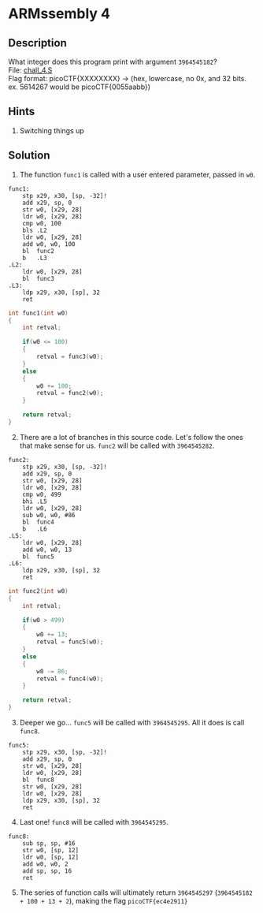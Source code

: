 # ARMssembly 4
## Description
What integer does this program print with argument `3964545182`?  
File: [chall_4.S](chall_4.S)  
Flag format: picoCTF{XXXXXXXX} -> (hex, lowercase, no 0x, and 32 bits. ex. 5614267 would be picoCTF{0055aabb})
## Hints
1. Switching things up
## Solution
1. The function `func1` is called with a user entered parameter, passed in `w0`.
```arm
func1:
	stp	x29, x30, [sp, -32]!
	add	x29, sp, 0
	str	w0, [x29, 28]
	ldr	w0, [x29, 28]
	cmp	w0, 100
	bls	.L2
	ldr	w0, [x29, 28]
	add	w0, w0, 100
	bl	func2
	b	.L3
.L2:
	ldr	w0, [x29, 28]
	bl	func3
.L3:
	ldp	x29, x30, [sp], 32
	ret
```
```c
int func1(int w0)
{
	int retval;

	if(w0 <= 100)
	{
		retval = func3(w0);
	}
	else
	{
		w0 += 100;
		retval = func2(w0);
	}

	return retval;
}
```
2. There are a lot of branches in this source code. Let's follow the ones that make sense for us. `func2` will be called with `3964545282`.
```arm
func2:
	stp	x29, x30, [sp, -32]!
	add	x29, sp, 0
	str	w0, [x29, 28]
	ldr	w0, [x29, 28]
	cmp	w0, 499
	bhi	.L5
	ldr	w0, [x29, 28]
	sub	w0, w0, #86
	bl	func4
	b	.L6
.L5:
	ldr	w0, [x29, 28]
	add	w0, w0, 13
	bl	func5
.L6:
	ldp	x29, x30, [sp], 32
	ret
```
```c
int func2(int w0)
{
	int retval;

	if(w0 > 499)
	{
		w0 += 13;
		retval = func5(w0);
	}
	else
	{
		w0 -= 86;
		retval = func4(w0);
	}

	return retval;
}
```
3. Deeper we go... `func5` will be called with `3964545295`. All it does is call `func8`.
```arm
func5:
	stp	x29, x30, [sp, -32]!
	add	x29, sp, 0
	str	w0, [x29, 28]
	ldr	w0, [x29, 28]
	bl	func8
	str	w0, [x29, 28]
	ldr	w0, [x29, 28]
	ldp	x29, x30, [sp], 32
	ret
```
4. Last one! `func8` will be called with `3964545295`.
```arm
func8:
	sub	sp, sp, #16
	str	w0, [sp, 12]
	ldr	w0, [sp, 12]
	add	w0, w0, 2
	add	sp, sp, 16
	ret
```
5. The series of function calls will ultimately return `3964545297` (`3964545182 + 100 + 13 + 2`), making the flag `picoCTF{ec4e2911}`
